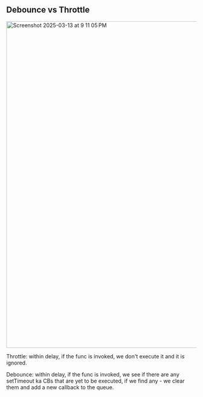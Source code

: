 

## Debounce vs Throttle

<img width="866" alt="Screenshot 2025-03-13 at 9 11 05 PM" src="https://github.com/user-attachments/assets/9b8784db-bf22-4733-af67-b478084660ba" />


Throttle:
within delay, if the func is invoked, we don't execute it and it is ignored.

Debounce:
within delay, if the func is invoked, we see if there are any setTimeout ka CBs that are yet to be executed, if we find any - we clear them and add a new callback to the queue. 
